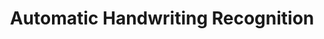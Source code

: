 ---
word: "true"

title: "Automatic Handwriting Recognition"

categories: ['']

tags: ['Automatic', 'Handwriting', 'Recognition']

arwords: 'التعرف الآلي على الكتابة'

arexps: []

enwords: ['Automatic Handwriting Recognition']

enexps: []

arlexicons: 'ع'

enlexicons: 'A'

authors: ['Ruqayya Roshdy']

translators: ['']

citations: 'تطبيقات أساسية في المعالجة الآلية للغة العربية'

sources: 'مركز الملك عبدالله بن عبدالعزيز الدولي لخدمة اللغة العربية'

slug: ""
---